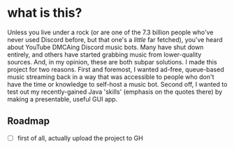 # what is this?
Unless you live under a rock (or are one of the 7.3 billion people who've never used Discord before, but that one's a *little* far fetched), you've heard about YouTube DMCAing Discord music bots. Many have shut down entirely, and others have started grabbing music from lower-quality sources. And, in my opinion, these are both subpar solutions.
I made this project for two reasons. First and foremost, I wanted ad-free, queue-based music streaming back in a way that was accessible to people who don't have the time or knowledge to self-host a music bot. Second off, I wanted to test out my recently-gained Java 'skills' (emphasis on the quotes there) by making a presentable, useful GUI app.
## Roadmap
- [ ] first of all, actually upload the project to GH
